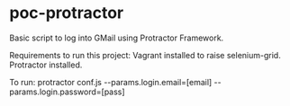 # poc-protractor
Basic script to log into GMail using Protractor Framework.

Requirements to run this project:
Vagrant installed to raise selenium-grid.
Protractor installed.

To run:
protractor conf.js --params.login.email=[email] --params.login.password=[pass]
